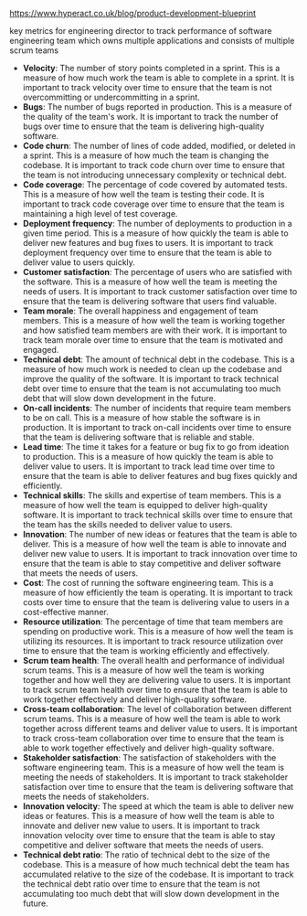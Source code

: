 https://www.hyperact.co.uk/blog/product-development-blueprint

key metrics for engineering director to track performance of software engineering team which owns multiple applications and consists of multiple scrum teams

- **Velocity**: The number of story points completed in a sprint. This is a measure of how much work the team is able to complete in a sprint. It is important to track velocity over time to ensure that the team is not overcommitting or undercommitting in a sprint.
- **Bugs**: The number of bugs reported in production. This is a measure of the quality of the team's work. It is important to track the number of bugs over time to ensure that the team is delivering high-quality software.
- **Code churn**: The number of lines of code added, modified, or deleted in a sprint. This is a measure of how much the team is changing the codebase. It is important to track code churn over time to ensure that the team is not introducing unnecessary complexity or technical debt.
- **Code coverage**: The percentage of code covered by automated tests. This is a measure of how well the team is testing their code. It is important to track code coverage over time to ensure that the team is maintaining a high level of test coverage.
- **Deployment frequency**: The number of deployments to production in a given time period. This is a measure of how quickly the team is able to deliver new features and bug fixes to users. It is important to track deployment frequency over time to ensure that the team is able to deliver value to users quickly.
- **Customer satisfaction**: The percentage of users who are satisfied with the software. This is a measure of how well the team is meeting the needs of users. It is important to track customer satisfaction over time to ensure that the team is delivering software that users find valuable.
- **Team morale**: The overall happiness and engagement of team members. This is a measure of how well the team is working together and how satisfied team members are with their work. It is important to track team morale over time to ensure that the team is motivated and engaged.
- **Technical debt**: The amount of technical debt in the codebase. This is a measure of how much work is needed to clean up the codebase and improve the quality of the software. It is important to track technical debt over time to ensure that the team is not accumulating too much debt that will slow down development in the future.
- **On-call incidents**: The number of incidents that require team members to be on call. This is a measure of how stable the software is in production. It is important to track on-call incidents over time to ensure that the team is delivering software that is reliable and stable.
- **Lead time**: The time it takes for a feature or bug fix to go from ideation to production. This is a measure of how quickly the team is able to deliver value to users. It is important to track lead time over time to ensure that the team is able to deliver features and bug fixes quickly and efficiently.
- **Technical skills**: The skills and expertise of team members. This is a measure of how well the team is equipped to deliver high-quality software. It is important to track technical skills over time to ensure that the team has the skills needed to deliver value to users.
- **Innovation**: The number of new ideas or features that the team is able to deliver. This is a measure of how well the team is able to innovate and deliver new value to users. It is important to track innovation over time to ensure that the team is able to stay competitive and deliver software that meets the needs of users.
- **Cost**: The cost of running the software engineering team. This is a measure of how efficiently the team is operating. It is important to track costs over time to ensure that the team is delivering value to users in a cost-effective manner.
- **Resource utilization**: The percentage of time that team members are spending on productive work. This is a measure of how well the team is utilizing its resources. It is important to track resource utilization over time to ensure that the team is working efficiently and effectively.
- **Scrum team health**: The overall health and performance of individual scrum teams. This is a measure of how well the team is working together and how well they are delivering value to users. It is important to track scrum team health over time to ensure that the team is able to work together effectively and deliver high-quality software.
- **Cross-team collaboration**: The level of collaboration between different scrum teams. This is a measure of how well the team is able to work together across different teams and deliver value to users. It is important to track cross-team collaboration over time to ensure that the team is able to work together effectively and deliver high-quality software.
- **Stakeholder satisfaction**: The satisfaction of stakeholders with the software engineering team. This is a measure of how well the team is meeting the needs of stakeholders. It is important to track stakeholder satisfaction over time to ensure that the team is delivering software that meets the needs of stakeholders.
- **Innovation velocity**: The speed at which the team is able to deliver new ideas or features. This is a measure of how well the team is able to innovate and deliver new value to users. It is important to track innovation velocity over time to ensure that the team is able to stay competitive and deliver software that meets the needs of users.
- **Technical debt ratio**: The ratio of technical debt to the size of the codebase. This is a measure of how much technical debt the team has accumulated relative to the size of the codebase. It is important to track the technical debt ratio over time to ensure that the team is not accumulating too much debt that will slow down development in the future.